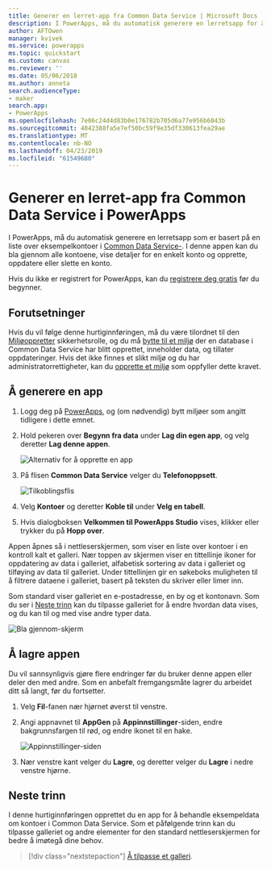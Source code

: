 ```yaml
---
title: Generer en lerret-app fra Common Data Service | Microsoft Docs
description: I PowerApps, må du automatisk generere en lerretsapp for å behandle data i Common Data Service
author: AFTOwen
manager: kvivek
ms.service: powerapps
ms.topic: quickstart
ms.custom: canvas
ms.reviewer: ''
ms.date: 05/06/2018
ms.author: anneta
search.audienceType:
- maker
search.app:
- PowerApps
ms.openlocfilehash: 7e06c24d4d83b0e176782b705d6a77e956b6043b
ms.sourcegitcommit: 4042388fa5e7ef50bc59f9e35df330613fea29ae
ms.translationtype: MT
ms.contentlocale: nb-NO
ms.lasthandoff: 04/23/2019
ms.locfileid: "61549680"
---
```

# <a name="generate-a-canvas-app-from-common-data-service-in-powerapps"></a>Generer en lerret-app fra Common Data Service i PowerApps

I PowerApps, må du automatisk generere en lerretsapp som er basert på en liste over eksempelkontoer i [Common Data Service-](../common-data-service/data-platform-intro.md). I denne appen kan du bla gjennom alle kontoene, vise detaljer for en enkelt konto og opprette, oppdatere eller slette en konto.

Hvis du ikke er registrert for PowerApps, kan du [registrere deg gratis](https://web.powerapps.com?utm_source=padocs&utm_medium=linkinadoc&utm_campaign=referralsfromdoc) før du begynner.

## <a name="prerequisites"></a>Forutsetninger

Hvis du vil følge denne hurtiginnføringen, må du være tilordnet til den [Miljøoppretter](https://docs.microsoft.com/power-platform/admin/database-security#predefined-security-roles) sikkerhetsrolle, og du må [bytte til et miljø](working-with-environments.md) der en database i Common Data Service har blitt opprettet, inneholder data, og tillater oppdateringer. Hvis det ikke finnes et slikt miljø og du har administratorrettigheter, kan du [opprette et miljø](https://docs.microsoft.com/power-platform/admin/environments-administration#create-an-environment) som oppfyller dette kravet.

## <a name="generate-an-app"></a>Å generere en app

1. Logg deg på [PowerApps](https://web.powerapps.com?utm_source=padocs&utm_medium=linkinadoc&utm_campaign=referralsfromdoc), og (om nødvendig) bytt miljøer som angitt tidligere i dette emnet.

1. Hold pekeren over **Begynn fra data** under **Lag din egen app**, og velg deretter **Lag denne appen**.

    ![Alternativ for å opprette en app](./media/data-platform-create-app/start-from-data.png)

1. På flisen **Common Data Service** velger du **Telefonoppsett**.

    ![Tilkoblingsflis](./media/data-platform-create-app/connection-tile.png)

1. Velg **Kontoer** og deretter **Koble til** under **Velg en tabell**.

1. Hvis dialogboksen **Velkommen til PowerApps Studio** vises, klikker eller trykker du på **Hopp over**.

Appen åpnes så i nettleserskjermen, som viser en liste over kontoer i en kontroll kalt et galleri. Nær toppen av skjermen viser en tittellinje ikoner for oppdatering av data i galleriet, alfabetisk sortering av data i galleriet og tilføying av data til galleriet. Under tittellinjen gir en søkeboks muligheten til å filtrere dataene i galleriet, basert på teksten du skriver eller limer inn. 

Som standard viser galleriet en e-postadresse, en by og et kontonavn. Som du ser i [Neste trinn](data-platform-create-app.md#next-steps) kan du tilpasse galleriet for å endre hvordan data vises, og du kan til og med vise andre typer data.

![Bla gjennom-skjerm](./media/data-platform-create-app/browse-screen.png)

## <a name="save-the-app"></a>Å lagre appen
Du vil sannsynligvis gjøre flere endringer før du bruker denne appen eller deler den med andre. Som en anbefalt fremgangsmåte lagrer du arbeidet ditt så langt, før du fortsetter.

1. Velg **Fil**-fanen nær hjørnet øverst til venstre.

1. Angi appnavnet til **AppGen** på **Appinnstillinger**-siden, endre bakgrunnsfargen til rød, og endre ikonet til en hake.

    ![Appinnstillinger-siden](./media/data-platform-create-app/app-settings.png)

1. Nær venstre kant velger du **Lagre**, og deretter velger du **Lagre** i nedre venstre hjørne.

## <a name="next-steps"></a>Neste trinn
I denne hurtiginnføringen opprettet du en app for å behandle eksempeldata om kontoer i Common Data Service. Som et påfølgende trinn kan du tilpasse galleriet og andre elementer for den standard nettleserskjermen for bedre å imøtegå dine behov.

> [!div class="nextstepaction"]
> [Å tilpasse et galleri](customize-layout-sharepoint.md).
